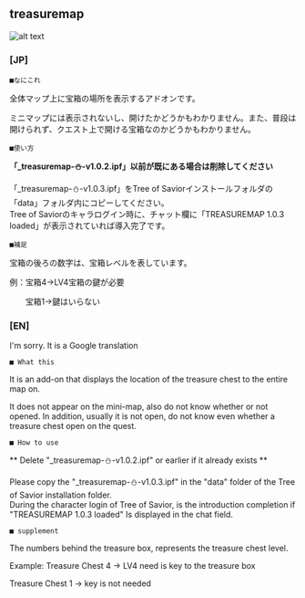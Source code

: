 treasuremap
--
![alt text](http://i.imgur.com/dAkRzhk.png "Map Screenshot")

### [JP]

	■なにこれ

全体マップ上に宝箱の場所を表示するアドオンです。

ミニマップには表示されないし、開けたかどうかもわかりません。また、普段は開けられず、クエスト上で開ける宝箱なのかどうかもわかりません。

	■使い方

**「_treasuremap-⛄-v1.0.2.ipf」以前が既にある場合は削除してください**

「_treasuremap-⛄-v1.0.3.ipf」をTree of Saviorインストールフォルダの「data」フォルダ内にコピーしてください。  
Tree of Saviorのキャラログイン時に、チャット欄に「TREASUREMAP 1.0.3 loaded」が表示されていれば導入完了です。

	■補足

宝箱の後ろの数字は、宝箱レベルを表しています。

例：宝箱4→LV4宝箱の鍵が必要

　　宝箱1→鍵はいらない

### [EN]

I'm sorry. It is a Google translation

	■ What this

It is an add-on that displays the location of the treasure chest to the entire map on.

It does not appear on the mini-map, also do not know whether or not opened. In addition, usually it is not open, do not know even whether a treasure chest open on the quest.

	■ How to use

** Delete "_treasuremap-⛄-v1.0.2.ipf"  or earlier if it already exists **

Please copy the "_treasuremap-⛄-v1.0.3.ipf" in the "data" folder of the Tree of Savior installation folder.  
During the character login of Tree of Savior, is the introduction completion if "TREASUREMAP 1.0.3 loaded" Is displayed in the chat field.

	■ supplement

The numbers behind the treasure box, represents the treasure chest level.

Example: Treasure Chest 4 → LV4 need is key to the treasure box

Treasure Chest 1 → key is not needed
